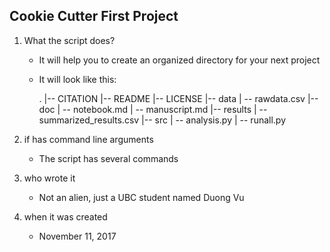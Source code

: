 ## Cookie Cutter First Project



1. What the script does?

   - It will help you to create an organized directory for your next project

   - It will look like this:

     .
     |-- CITATION
     |-- README
     |-- LICENSE
     |-- data
     |   -- rawdata.csv
     |-- doc
     |   -- notebook.md
     |   -- manuscript.md
     |-- results
     |   -- summarized_results.csv
     |-- src
     |   -- analysis.py
     |   -- runall.py

2. if has command line arguments

   - The script has several commands

3. who wrote it

   - Not an alien, just a UBC student named Duong Vu

4. when it was created

   - November 11, 2017